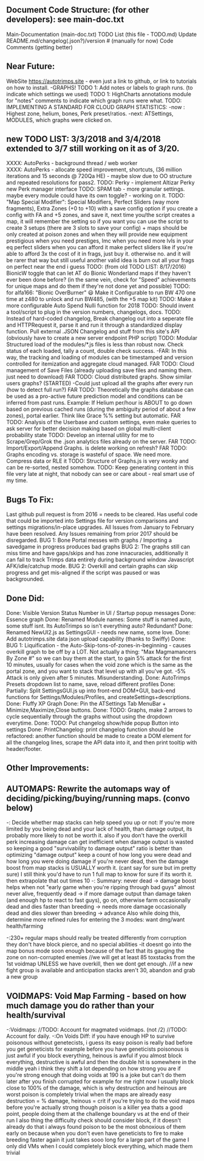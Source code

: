 Document Code Structure: (for other developers): see main-doc.txt 
----------------
Main-Documentation (main-doc.txt)
TODO List (this file - TODO.md)
Update README.md/changelog(.json?)/version # (manually for now)
Code Comments (getting better)

Near Future:
------------------------
WebSite https://autotrimps.site - even just a link to github, or link to tutorials on how to install.
-GRAPHS!
TODO 1: Add notes or labels to graph runs.  (to indicate which settings we used)
TODO 1: HighCharts annotations module for "notes" comments to indicate which graph runs were what.
TODO: IMPLEMENTING A STANDARD FOR CLOUD GRAPH STATISTICS: 
      -now : Highest zone, helium, bones, Perk preset/ratios.
      -next: ATSettings, MODULES, which graphs were clicked on.


new TODO LIST: 3/3/2018 and 3/4/2018 extended to 3/7 still working on it as of 3/20.
-------------------------------------
XXXX: AutoPerks - background thread / web worker    
XXXX: AutoPerks - allocate speed improvement, shortcuts, (36 million iterations and 15 seconds @ 720Qa HE)
            - maybe slow due to OO structure and repeated resolutions for pass2.
TODO: Perky - implement Altizar Perky new Perk manager interface
TODO: SPAM tab - more granular settings. maybe every module could have its own toggle? - working on it.
TODO: "Map Special Modifier": Special Modifiers, Perfect Sliders (way more fragments), Extra Zones (+0 to +10)
    with a save config option
    if you create a config with FA and +5 zones, and save it, next time you/the script creates a map, it will remember the setting
    so if you want you can use the script to create 3 setups (there are 3 slots to save your config)
    + maps should be only created at poison zones and when they will provide new equipment
    prestigious when you need prestiges, lmc when you need more lvls in your eq
    perfect sliders when you can afford it
    make perfect sliders like if you're able to afford 3x the cost of it in frags, just buy it. otherwise no. and it will be rarer that way but still useful
    another valid idea is burn out all your frags on perfect near the end i guess
TODO: (from old TODO LIST: 8/17/2016) BionicW toggle that can let AT do Bionic Wonderland maps if they haven't ever been done before?
    (in the same vein, check for "Speed" achievements for unique maps and do them if they're not done yet and possible)
TODO: for alfa166: "Bionic OverBurner" :smiley: Make it Configurable to run BW 470 one time at z480 to unlock and run BW485, (with the +5 map kit)
TODO: Make a more configurable Auto Spend Nulli function for 2018
TODO: Should invent a tool/script to plug in the version numbers, changelogs, docs.
TODO: Instead of hard-coded changelog, Break changelog out into a seperate file and HTTPRequest it, parse it and run it through a standardized display function.
    Pull external .JSON Changelog and stuff from this site's API (obviously have to create a new server endpoint PHP script)
TODO: Modular Structured load of the modules/*.js files is less than robust now. Check status of each loaded, tally a count, double check success.
     -FAR: In this way, the tracking and loading of modules can be timestamped and version controlled for itemization and aggregate cloud managed.
FAR TODO: Cloud management of Save Files (already uploading save files and naming them. just need to download)
FAR TODO: Cloud distributed graphs. Show similar users graphs? (STARTED)
    -Could just upload all the graphs after every run (how to detect full run?)
FAR TODO: Theoretically the graphs database can be used as a pro-active future prediction model and conditions can be inferred from past runs.
    Example: If Helium per/hour is ABOUT to go down based on previous cached runs (during the ambiguity period of about a few zones), portal earlier.
    Think like Grace %% setting but automatic.
FAR TODO: Analysis of the Userbase and custom settings, even make queries to ask server for better decision making based on global multi-client probability state
TODO: Develop an internal utility for me to Scrape/Grep/Grok the .json analytics files already on the server.
FAR TODO: Import/Export/Append Graphs. is delete working on refresh? 
FAR TODO: Graphs encoding vs. storage is wasteful of space. We need more. Compress data or RLE it
TODO: Structure of Graphs.js is very wonky and can be re-sorted, nested somehow.
TODO: Keep generating content in this file very late at night, that nobody can see or care about - real smart use of my time.


Bugs To Fix:
----------------
Last github pull request is from 2016 = needs to be cleared. Has useful code that could be imported into Settings file for version comparisons and settings migrations/in-place upgrades.
All Issues from January to February have been resolved.
Any Issues remaining from prior 2017 should be disregarded.
BUG 1: Bone Portal messes with graphs / Importing a savedgame in progress produces bad graphs
BUG 2: The graphs still can miss time and have gaps/skips and has zone innacuracies, additionally it can fail to track Trimps data entirely during background window Javascript AFK/idle/catchup mode.
BUG 2: Overkill and certain graphs can skip progress and get mis-aligned if the script was paused or was backgrounded.


Done Did:
----------
Done: Visible Version Status Number in UI / Startup popup messages
Done: Essence graph
Done: Renamed Module names: Some stuff is named auto, some stuff isnt. Its AutoTrimps so isn't everything auto? Redundant? 
Done: Renamed NewUI2.js as SettingsGUI - needs new name, some love.
Done: Add autotrimps.site data json upload capability (thanks to Swiffy)
Done: BUG 1: Liquification - the Auto-Skip-tons-of-zones-in-beginning - causes overkill graph to be off by a LOT.
Not actually a thing: "Max Magmamancers By Zone #" so we can buy them at the start, to gain 5% attack for the first 10 minutes, usually for cases when the void zone which is the same as the portal zone, and you want to stack that level up with all you've got. 
    -5% Attack is only given after 5 minutes. Misunderstanding.
Done: AutoTrimps Presets dropdown list to name, save, reload different profiles
Done: Partially: Split SettingsGUI.js up into front-end DOM+GUI, back-end functions for Settings/Modules/Profiles, and createSettings+descriptions.
Done: Fluffy XP Graph
Done: Pin the ATSettings Tab MenuBar + Minimize,Maximize,Close buttons.
Done: TODO: Graphs, make 2 arrows to cycle sequentially through the graphs without using the dropdown everytime.
Done: TODO: Put changelog show/hide popup Button into settings
Done: PrintChangelog: print changelog function should be refactored: another function should be made to create a DOM element for all the changelog lines, scrape the API data into it, and then print tooltip with header/footer.

Other Improvements:
------------------
AUTOMAPS:
Rewrite the automaps way of deciding/picking/buying/running maps. (convo below)
---------------------------------------------------------------------------------
-: Decide whether map stacks can help speed you up or not:
If you're more limited by you being dead and your lack of health, than damage output, its probably more likely to not be worth it.
also if you don't have the overkill perk increasing damage can get inefficient when damage output is wasted
so keeping a good "survivability to damage output" ratio is better than optimizing "damage output"
keep a count of how long you were dead and how long you were doing damage
if you're never dead, then the damage boost from map stacks is USUALLY worth it. (cant say for sure but im pretty sure)
I still think you'd have to run 1 full map to know for sure if its worth it. then extrapolate that out times 10
-: Summary:
never dead -> damage boost helps when not "early game when you're ripping through bad guys"
almost never alive, frequently dead -> if more damage output than damage taken (and enough hp to react to fast guys), go on, otherwise farm
occasionally dead and dies faster than breeding -> needs more damage
occasionally dead and dies slower than breeding -> advance
Also while doing this, determine more refined rules for entering the 3 modes: want dmg/want health/farming

-:230+ regular maps should really be treated differently from corruption
they don't have block pierce, and no special abilities
-it doesnt go into the map bonus mode soon enough because of the fact that its gauging the zone on non-corrupted enemies
 //we will get at least 85 toxstacks from the 1st voidmap UNLESS we have overkill, then we dont get enough.
 //if a new fight group is available and anticipation stacks aren't 30, abandon and grab a new group
 

VOIDMAPS:
Void Map Farming - based on how much damage you do rather than your health/survival
---------------------------------------------------------------------------------
-:Voidmaps:
    //TODO: Account for magmated voidmaps. (not /2)
    //TODO: Account for daily.
-:On Voids Diff:
if you have enough HP to survive poisonous without genetecists, i guess its easy
poison is really bad before you get geneticists for example
before you have geneticists poisonous is just awful
if you block everything, heinous is awful
if you almost block everything, destructive is awful
and then the double hit is somewhere in the middle
yeah i think they shift a lot depending on how strong you are
if you're strong enough that doing voids at 190 is a joke but can't do them later after you finish corrupted for example
for me right now I usually block close to 100% of the damage, which is why destruction and heinous are worst
poison is completely trivial when the maps are already easy
destruction = % damage, heinous = crit
if you're trying to do the void maps before you're actually strong though poison is a killer
yea thats a good point, people doing them at the challenge boundary vs at the end of their run
I also thing the difficulty check should consider block, if it doesn't already do that
i always found poison to be the most obnoxious of them early on because when you don't even have geneticists to fire to make breeding faster again it just takes sooo long
for a large part of the game I only did VMs when I could completely block everything, which made them trivial            
